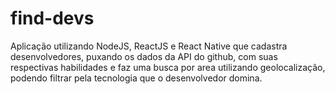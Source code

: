 # find-devs
Aplicação utilizando NodeJS, ReactJS e React Native que cadastra desenvolvedores, puxando os dados da API do github, com suas respectivas habilidades e faz uma busca por area  utilizando geolocalização, podendo filtrar pela tecnologia que o desenvolvedor domina.
